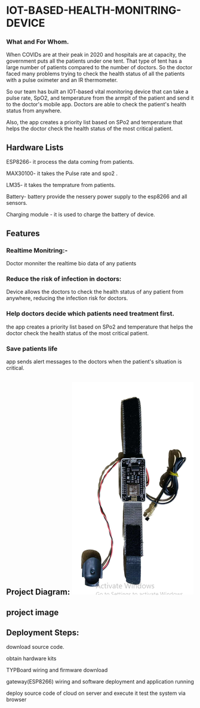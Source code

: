 # IOT-BASED-HEALTH-MONITRING-DEVICE
### What and For Whom.

When COVIDs are at their peak in 2020 and hospitals are at capacity, the government puts all the patients under one tent. That type of tent has a large number of patients compared to the number of doctors. So the doctor faced many problems trying to check the health status of all the patients with a pulse oximeter and an IR thermometer.

So our team has built an IOT-based vital monitoring device that can take a pulse rate, SpO2, and temperature from the armpit of the patient and send it to the doctor's mobile app. Doctors are able to check the patient's health status from anywhere.

Also, the app creates a priority list based on SPo2 and temperature that helps the doctor check the health status of the most critical patient.

## Hardware Lists
ESP8266- it process the data coming from patients.

MAX30100- it takes the Pulse rate and spo2 .

LM35- it takes the temprature from patients.

Battery- battery provide the nessery power supply to the esp8266 and all sensors.

Charging module - it is used to charge the battery of device.

## Features
### Realtime Monitring:- 
Doctor monniter the realtime bio data of any patients
### Reduce the risk of infection in doctors:
Device allows the doctors to check the health status of any patient from anywhere, reducing the infection risk for doctors.
### Help doctors decide which patients need treatment first.
the app creates a priority list based on SPo2 and temperature that helps the doctor check the health status of the most critical patient.
### Save patients life  
app sends alert messages to the doctors when the patient's situation is critical.

## Project Diagram: ![project diagram](https://github.com/RRaushan322/IOT-BASED-HEALTH-MONITRING-DEVICE/blob/main/Screenshot%20(17).png)

## project image

## Deployment Steps:
download source code.

obtain hardware kits

TYPBoard wiring and firmware download

gateway(ESP8266) wiring and software deployment and application running

deploy source code of cloud on server and execute it
test the system via browser
